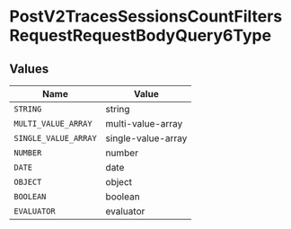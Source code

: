 # PostV2TracesSessionsCountFiltersRequestRequestBodyQuery6Type


## Values

| Name                 | Value                |
| -------------------- | -------------------- |
| `STRING`             | string               |
| `MULTI_VALUE_ARRAY`  | multi-value-array    |
| `SINGLE_VALUE_ARRAY` | single-value-array   |
| `NUMBER`             | number               |
| `DATE`               | date                 |
| `OBJECT`             | object               |
| `BOOLEAN`            | boolean              |
| `EVALUATOR`          | evaluator            |